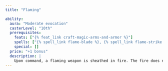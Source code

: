 ```yaml
---
title: "Flaming"

ability:
  aura: "Moderate evocation"
  casterLevel: "10th"
  prerequisites:
    feats: ["{% feat_link craft-magic-arms-and-armor %}"]
    spells: ["{% spell_link flame-blade %}, {% spell_link flame-strike %}, or {% spell_link fireball %}"]
    special: []
  price: "+1 bonus"
  description: |
    Upon command, a flaming weapon is sheathed in fire. The fire does not harm the wielder. The effect remains until another command is given. A flaming weapon deals an extra 1d6 points of fire damage on a successful hit. Bows, crossbows, and slings so crafted bestow the fire energy upon their ammunition.
---
```

